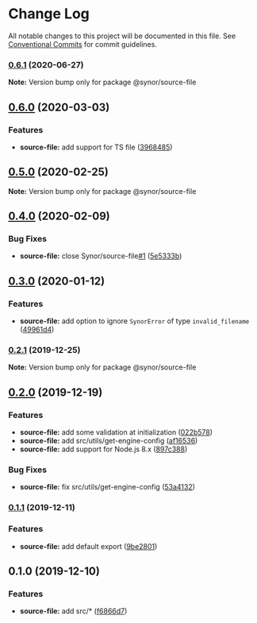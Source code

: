# Change Log

All notable changes to this project will be documented in this file.
See [Conventional Commits](https://conventionalcommits.org) for commit guidelines.

### [0.6.1](https://github.com/Synor/synor/compare/@synor/source-file@0.6.0...@synor/source-file@0.6.1) (2020-06-27)

**Note:** Version bump only for package @synor/source-file





## [0.6.0](https://github.com/Synor/synor/compare/@synor/source-file@0.5.0...@synor/source-file@0.6.0) (2020-03-03)


### Features

* **source-file:** add support for TS file ([3968485](https://github.com/Synor/synor/commit/3968485c2f6317227d85ea7e6c2876cae63c6aaf))



## [0.5.0](https://github.com/Synor/synor/compare/@synor/source-file@0.4.0...@synor/source-file@0.5.0) (2020-02-25)

**Note:** Version bump only for package @synor/source-file





## [0.4.0](https://github.com/Synor/synor/compare/@synor/source-file@0.3.0...@synor/source-file@0.4.0) (2020-02-09)


### Bug Fixes

* **source-file:** close Synor/source-file[#1](https://github.com/Synor/source-file/issues/1) ([5e5333b](https://github.com/Synor/synor/commit/5e5333bca02eea50d8f9e52ce82839e75b179875))



## [0.3.0](https://github.com/Synor/synor/compare/@synor/source-file@0.2.1...@synor/source-file@0.3.0) (2020-01-12)


### Features

* **source-file:** add option to ignore `SynorError` of type `invalid_filename` ([49961d4](https://github.com/Synor/synor/commit/49961d4392a0561573f0e828ec7a9c4f13a4c047))



### [0.2.1](https://github.com/Synor/synor/compare/@synor/source-file@0.2.0...@synor/source-file@0.2.1) (2019-12-25)


**Note:** Version bump only for package @synor/source-file



## [0.2.0](https://github.com/Synor/synor/compare/@synor/source-file@0.1.1...@synor/source-file@0.2.0) (2019-12-19)


### Features

* **source-file:** add some validation at initialization ([022b578](https://github.com/Synor/synor/commit/022b5789cc35f7d259936cb84c9422ecc948c994))
* **source-file:** add src/utils/get-engine-config ([af16536](https://github.com/Synor/synor/commit/af16536cffc1771d3b245cf2710a6960c14d2d75))
* **source-file:** add support for Node.js 8.x ([897c388](https://github.com/Synor/synor/commit/897c388be5b4795347f61213348b44ee371ec9fd))

### Bug Fixes

* **source-file:** fix src/utils/get-engine-config ([53a4132](https://github.com/Synor/synor/commit/53a41323a51fa4e7d0fd78882160693b688c171b))



### [0.1.1](https://github.com/Synor/synor/compare/@synor/source-file@0.1.0...@synor/source-file@0.1.1) (2019-12-11)


### Features

* **source-file:** add default export ([9be2801](https://github.com/Synor/synor/commit/9be2801b2334cc70b6342aa138b7827ba1d129bc))



## 0.1.0 (2019-12-10)


### Features

* **source-file:** add src/* ([f6866d7](https://github.com/Synor/synor/commit/f6866d7c190008c53e0649700fa23f945b9a776d))
